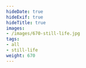 ```yaml
---
hideDate: true
hideExif: true
hideTitle: true
images:
- /images/670-still-life.jpg
tags:
- all
- still-life
weight: 670
---
```


